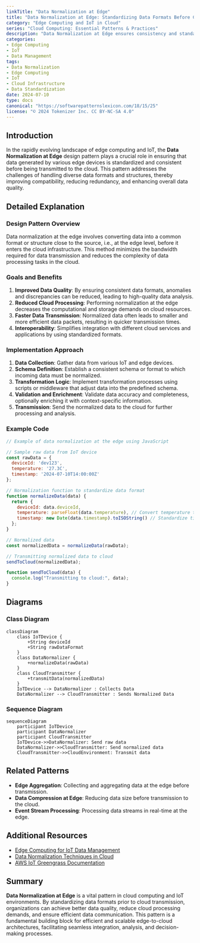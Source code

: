 ```yaml
---
linkTitle: "Data Normalization at Edge"
title: "Data Normalization at Edge: Standardizing Data Formats Before Cloud Transmission"
category: "Edge Computing and IoT in Cloud"
series: "Cloud Computing: Essential Patterns & Practices"
description: "Data Normalization at Edge ensures consistency and standardization of data formats before transmission to the cloud, improving data quality and reducing processing time and costs in cloud environments."
categories:
- Edge Computing
- IoT
- Data Management
tags:
- Data Normalization
- Edge Computing
- IoT
- Cloud Infrastructure
- Data Standardization
date: 2024-07-10
type: docs
canonical: "https://softwarepatternslexicon.com/18/15/25"
license: "© 2024 Tokenizer Inc. CC BY-NC-SA 4.0"
---
```


## Introduction

In the rapidly evolving landscape of edge computing and IoT, the **Data Normalization at Edge** design pattern plays a crucial role in ensuring that data generated by various edge devices is standardized and consistent before being transmitted to the cloud. This pattern addresses the challenges of handling diverse data formats and structures, thereby improving compatibility, reducing redundancy, and enhancing overall data quality.

## Detailed Explanation

### Design Pattern Overview

Data normalization at the edge involves converting data into a common format or structure close to the source, i.e., at the edge level, before it enters the cloud infrastructure. This method minimizes the bandwidth required for data transmission and reduces the complexity of data processing tasks in the cloud.

### Goals and Benefits

1. **Improved Data Quality**: By ensuring consistent data formats, anomalies and discrepancies can be reduced, leading to high-quality data analysis.
2. **Reduced Cloud Processing**: Performing normalization at the edge decreases the computational and storage demands on cloud resources.
3. **Faster Data Transmission**: Normalized data often leads to smaller and more efficient data packets, resulting in quicker transmission times.
4. **Interoperability**: Simplifies integration with different cloud services and applications by using standardized formats.

### Implementation Approach

1. **Data Collection**: Gather data from various IoT and edge devices.
2. **Schema Definition**: Establish a consistent schema or format to which incoming data must be normalized.
3. **Transformation Logic**: Implement transformation processes using scripts or middleware that adjust data into the predefined schema.
4. **Validation and Enrichment**: Validate data accuracy and completeness, optionally enriching it with context-specific information.
5. **Transmission**: Send the normalized data to the cloud for further processing and analysis.

### Example Code

```javascript
// Example of data normalization at the edge using JavaScript

// Sample raw data from IoT device
const rawData = {
  deviceId: 'dev123',
  temperature: '27.3C',
  timestamp: '2024-07-10T14:00:00Z'
};

// Normalization function to standardize data format
function normalizeData(data) {
  return {
    deviceId: data.deviceId,
    temperature: parseFloat(data.temperature), // Convert temperature to number
    timestamp: new Date(data.timestamp).toISOString() // Standardize timestamp format
  };
}

// Normalized data
const normalizedData = normalizeData(rawData);

// Transmitting normalized data to cloud
sendToCloud(normalizedData);

function sendToCloud(data) {
  console.log("Transmitting to cloud:", data);
}
```

## Diagrams

### Class Diagram

```mermaid
classDiagram
    class IoTDevice {
        +String deviceId
        +String rawDataFormat
    }
    class DataNormalizer {
        +normalizeData(rawData)
    }
    class CloudTransmitter {
        +transmitData(normalizedData)
    }
    IoTDevice --> DataNormalizer : Collects Data
    DataNormalizer --> CloudTransmitter : Sends Normalized Data
```

### Sequence Diagram

```mermaid
sequenceDiagram
    participant IoTDevice
    participant DataNormalizer
    participant CloudTransmitter
    IoTDevice->>DataNormalizer: Send raw data
    DataNormalizer->>CloudTransmitter: Send normalized data
    CloudTransmitter->>CloudEnvironment: Transmit data
```

## Related Patterns

- **Edge Aggregation**: Collecting and aggregating data at the edge before transmission.
- **Data Compression at Edge**: Reducing data size before transmission to the cloud.
- **Event Stream Processing**: Processing data streams in real-time at the edge.

## Additional Resources

- [Edge Computing for IoT Data Management](https://www.example.com)
- [Data Normalization Techniques in Cloud](https://www.example.com)
- [AWS IoT Greengrass Documentation](https://docs.aws.amazon.com/greengrass/v2/developerguide/what-is-gg.html)

## Summary

**Data Normalization at Edge** is a vital pattern in cloud computing and IoT environments. By standardizing data formats prior to cloud transmission, organizations can achieve better data quality, reduce cloud processing demands, and ensure efficient data communication. This pattern is a fundamental building block for efficient and scalable edge-to-cloud architectures, facilitating seamless integration, analysis, and decision-making processes.

